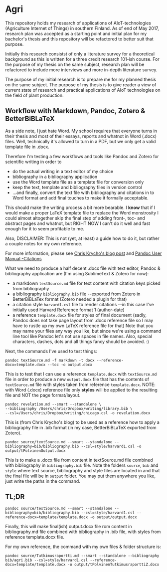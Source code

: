 # Agri

This repository holds my research of applications of AIoT-technologies (Agriculture Internet of Things) in southern Finland. As of end of May 2017, research plan was accepted as a starting point and initial plan for my bachelor's thesis and this repository will be refactored to better suit that purpose.

Initially this research consistst of only a literature survey for a theoretical background as this is written for a three credit research 101-ish course. For the purpose of my thesis on the same subject, research plan will be refactored to include more interviews and more in-depth literature survey.

The purpose of my initial research is to prepare me for my planned thesis on the same subject.
The purpose of my thesis is to give reader a view of current state of research and practical applications of AIoT technologies on the field of plant production.

## Workflow with Markdown, Pandoc, Zotero & BetterBiBLaTeX
As a side note, I just hate Word. My school requires that everyone turns in their thesis and most of their essays, reports and whatnot in Word (.docx) files. Well, technically it's allowed to turn in a PDF, but we only get a valid template file in .docx. 

Therefore I'm testing a few workflows and tools like Pandoc and Zotero for scientific writing in order to 
* do the actual writing in a text editor of my choice
* bibliography in a bibliography application
* use the Word template file as a template file for conversion only
* keep the text, template and bibliography files in version control
* ...and finally, convert the text file with bibliography and citations in to Word format and add final touches to make it formally acceptable.

This should make the writing process a bit more bearable. I **know** that if I would make a proper LaTeX template file to replace the Word monstrosity I could almost altogether skip the final step of adding front-, toc- and abstract pages and whatnot, but RIGHT NOW I can't do it well and fast enough for it to seem profitable to me.

Also, DISCLAIMER: This is not (yet, at least) a guide how to do it, but rather a couple notes for my own reference.

For more information, please see [Chris Krycho's blog post](http://www.chriskrycho.com/2015/academic-markdown-and-citations.html)
and [Pandoc User Manual -Citations](http://pandoc.org/MANUAL.html#citations)

What we need to produce a half decent .docx file with text editor, Pandoc & bibliography application are (I'm using SublimeText & Zotero for now):

* a markdown `textSource.md` file for text content with citation keys picked from bibliography
* a bibliography `bibliography.bib` file --exported from Zotero in BetterBiBLaTex format (Zotero needed a plugin for that)
* a citation style `harvard1.csl` file to render citations --in this case I've initially used Harvard Reference format 1 (author-date)
* a reference `template.docx` file for styles of final document (sadly, Pandoc does not take page layout from .docx reference file so I may have to rustle up my own LaTeX reference file for that)
Note that you may name your files any way you like, but since we're using a command line tool like Pandoc let's not use spaces in file names. Also, special characters, dashes, dots and all things fancy should be avoided. :)

Next, the commands I've used to test things:

```
pandoc textSource.md -f markdown -t docx --reference-docx=template.docx --toc -o output.docx
```
This is to test that I can use a reference `template.docx` with `textSource.md` file in order to produce a new `output.docx` file that has the contents of `textSource.md` file with styles taken from reference `template.docx`. NOTE: with Word (.docx) reference file only **styles** will be applied to the resulting file and NOT the page format/layout. 

```
pandoc revelation.md --smart --standalone \
--bibliography /Users/chris/Dropbox/writing/library.bib \
--csl=/Users/chris/Dropbox/writing/chicago.csl -o revelation.docx
```
This is (from Chris Krycho's blog) to be used as a reference how to apply a bibliography file in .bib format (in my case, BetterBiBLaTeX exported from Zotero).

```
pandoc source/textSource.md --smart --standalone --bibliography=bib/bibliography.bib --csl=style/harvard1.csl -o output/tPolvinenOutput.docx
```
This is to make a .docx file from content in textSource.md file combined with bibliography in `bibliography.bib` file. Note the folders `source`, `bib` and `style` where text source, bibliography and style files are located in and that the final file will be in `output` folder. You may put them anywhere you like, just write the paths in the command.

## TL;DR
```
pandoc source/textSource.md --smart --standalone --bibliography=bib/bibliography.bib --csl=style/harvard1.csl --reference-docx=template/template.docx -o output/output.docx
```
Finally, this will make final(ish) output.docx file rom content in bibliography.md file combined with bibliography in .bib file, with styles from reference template.docx file.

For my own reference, the command with my own files & folder structure is:
```
pandoc source/Tutkimusraportti.md --smart --standalone --bibliography bib/agri.bib --csl=style/harvard1.csl --reference-docx=template/template.docx -o output/tPolvinenTutkimusraporttiZ.docx
```

